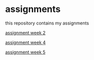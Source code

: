# assignments
this repository contains my assignments

[assignment week 2](https://github.com/Jean-Paul-V/assignments/blob/master/Assignment_week_2-Copy1.ipynb)

[assignment week 4](https://github.com/Jean-Paul-V/assignments/blob/master/Assignment_week_4-Compleet.ipynb)

[assignment week 5](https://github.com/Jean-Paul-V/assignments/blob/master/Assignment_week_5-Compleet.ipynb)
